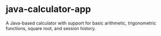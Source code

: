 # java-calculator-app
A Java-based calculator with support for basic arithmetic, trigonometric functions, square root, and session history.
